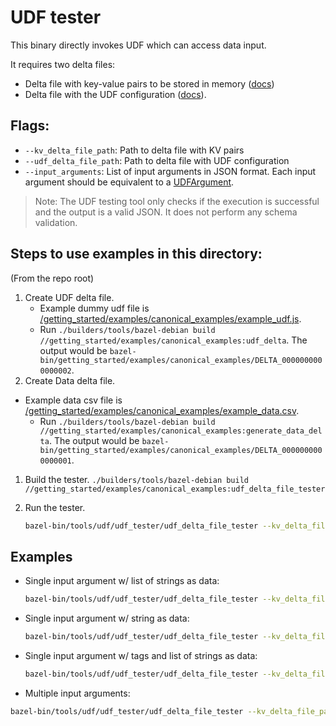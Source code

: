 # UDF tester

This binary directly invokes UDF which can access data input.

It requires two delta files:

-   Delta file with key-value pairs to be stored in memory ([docs](/docs/loading_data.md))
-   Delta file with the UDF configuration ([docs](/docs/generating_udf_files.md)).

## Flags:

-   `--kv_delta_file_path`: Path to delta file with KV pairs
-   `--udf_delta_file_path`: Path to delta file with UDF configuration
-   `--input_arguments`: List of input arguments in JSON format. Each input argument should be
    equivalent to a [UDFArgument](/public/api_schema.proto).

> Note: The UDF testing tool only checks if the execution is successful and the output is a valid
> JSON. It does not perform any schema validation.

## Steps to use examples in this directory:

(From the repo root)

1. Create UDF delta file.
    - Example dummy udf file is
      [/getting_started/examples/canonical_examples/example_udf.js](/getting_started/examples/canonical_examples/example_udf.js).
    - Run
      `./builders/tools/bazel-debian build //getting_started/examples/canonical_examples:udf_delta`.
      The output would be
      `bazel-bin/getting_started/examples/canonical_examples/DELTA_0000000000000002`.
1. Create Data delta file.

-   Example data csv file is
    [/getting_started/examples/canonical_examples/example_data.csv](/getting_started/examples/canonical_examples/example_data.csv).
    -   Run
        `./builders/tools/bazel-debian build //getting_started/examples/canonical_examples:generate_data_delta`.
        The output would be
        `bazel-bin/getting_started/examples/canonical_examples/DELTA_0000000000000001`.

1. Build the tester.
   `./builders/tools/bazel-debian build //getting_started/examples/canonical_examples:udf_delta_file_tester`
1. Run the tester.

    ```sh
    bazel-bin/tools/udf/udf_tester/udf_delta_file_tester --kv_delta_file_path bazel-bin/getting_started/examples/canonical_examples/DELTA_0000000000000001 --udf_delta_file_path bazel-bin/getting_started/examples/canonical_examples/DELTA_0000000000000002 --input_arguments='[{"data":["a"]}]'
    ```

## Examples

-   Single input argument w/ list of strings as data:

    ```sh
    bazel-bin/tools/udf/udf_tester/udf_delta_file_tester --kv_delta_file_path path/to/kv/file --udf_delta_file_path path/to/delta/file --input_arguments='[{"data":["foo0", "foo1"]}]'
    ```

-   Single input argument w/ string as data:

    ```sh
    bazel-bin/tools/udf/udf_tester/udf_delta_file_tester --kv_delta_file_path path/to/kv/file --udf_delta_file_path path/to/delta/file --input_arguments='[{"data":"foo0"}]'
    ```

-   Single input argument w/ tags and list of strings as data:

    ```sh
    bazel-bin/tools/udf/udf_tester/udf_delta_file_tester --kv_delta_file_path path/to/kv/file --udf_delta_file_path path/to/delta/file --input_arguments='[{"tags":["tag1"], "data":["foo0"]}]'
    ```

-   Multiple input arguments:

```sh
bazel-bin/tools/udf/udf_tester/udf_delta_file_tester --kv_delta_file_path path/to/kv/file --udf_delta_file_path path/to/delta/file --input_arguments='[{"data":["foo1"]}, {"tags":["tag1"], "data":["foo0"]}]'
```
